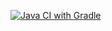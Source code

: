 [![Java CI with Gradle](https://github.com/Roller-a/n_hw_7/actions/workflows/gradle.yml/badge.svg)](https://github.com/Roller-a/n_hw_7/actions/workflows/gradle.yml)